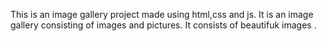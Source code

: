 This is an image gallery project made using html,css and js.
It is an image gallery consisting of images and pictures.
It consists of beautifuk images .

